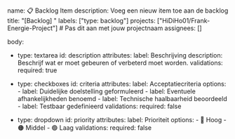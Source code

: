 name: 📋 Backlog Item
description: Voeg een nieuw item toe aan de backlog
title: "[Backlog] "
labels: ["type: backlog"]
projects: ["HiDiHo01/Frank-Energie-Project"]  # Pas dit aan met jouw projectnaam
assignees: []

body:
  - type: textarea
    id: description
    attributes:
      label: Beschrijving
      description: Beschrijf wat er moet gebeuren of verbeterd moet worden.
    validations:
      required: true

  - type: checkboxes
    id: criteria
    attributes:
      label: Acceptatiecriteria
      options:
        - label: Duidelijke doelstelling geformuleerd
        - label: Eventuele afhankelijkheden benoemd
        - label: Technische haalbaarheid beoordeeld
        - label: Testbaar gedefinieerd
    validations:
      required: false

  - type: dropdown
    id: priority
    attributes:
      label: Prioriteit
      options:
        - 🔴 Hoog
        - 🟠 Middel
        - 🟢 Laag
    validations:
      required: false
